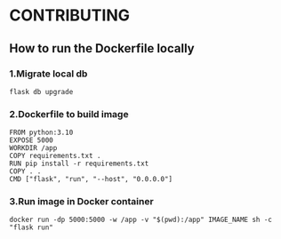 # CONTRIBUTING

## How to run the Dockerfile locally

### 1.Migrate local db
```
flask db upgrade
```

### 2.Dockerfile to build image
```
FROM python:3.10
EXPOSE 5000
WORKDIR /app
COPY requirements.txt .
RUN pip install -r requirements.txt 
COPY . .
CMD ["flask", "run", "--host", "0.0.0.0"]
```

### 3.Run image in Docker container
```
docker run -dp 5000:5000 -w /app -v "$(pwd):/app" IMAGE_NAME sh -c "flask run"
```
